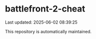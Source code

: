 # battlefront-2-cheat

Last updated: 2025-06-02 08:39:25

This repository is automatically maintained.

